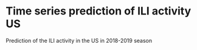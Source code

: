 # Time series prediction of ILI activity US
 Prediction of the ILI activity in the US in 2018-2019 season
